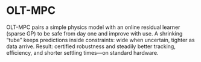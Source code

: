 # OLT-MPC
OLT-MPC pairs a simple physics model with an online residual learner (sparse GP) to be safe from day one and improve with use. A shrinking “tube” keeps predictions inside constraints: wide when uncertain, tighter as data arrive. Result: certified robustness and steadily better tracking, efficiency, and shorter settling times—on standard hardware.
